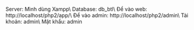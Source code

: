 Server: Mình dùng Xampp\\
Database: db_btl\\
<space><space>
Để vào web: http://localhost/php2/app/\\
Để vào admin: http://localhost/php2/admin\\
Tài khoản: admin\\
Mật khẩu: admin
